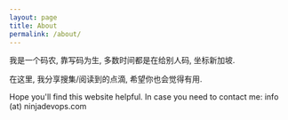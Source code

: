 ```yaml
---
layout: page
title: About
permalink: /about/
---
```


我是一个码农, 靠写码为生, 多数时间都是在给别人码, 坐标新加坡. 

在这里, 我分享搜集/阅读到的点滴, 希望你也会觉得有用. 


Hope you'll find this website helpful.
In case you need to contact me: info (at) ninjadevops.com

